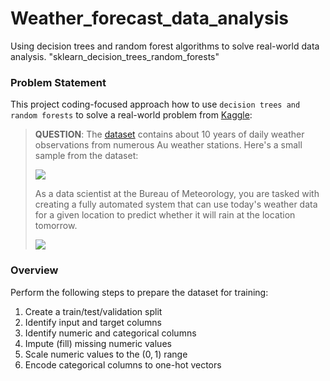 # Weather_forecast_data_analysis
Using decision trees and random forest algorithms to solve real-world data analysis. "sklearn_decision_trees_random_forests"

### Problem Statement

This project coding-focused approach how to use `decision trees and random forests` to solve a real-world problem from [Kaggle](https://kaggle.com/datasets):

> **QUESTION**: The [dataset](https://kaggle.com/jsphyg/weather-dataset-rattle-package) contains about 10 years of daily weather observations from numerous Au weather stations. Here's a small sample from the dataset:
> 
> ![](https://i.imgur.com/5QNJvir.png)
>
> As a data scientist at the Bureau of Meteorology, you are tasked with creating a fully automated system that can use today's weather data for a given location to predict whether it will rain at the location tomorrow. 
>
>
> ![](https://i.imgur.com/KWfcpcO.png)

### Overview 

Perform the following steps to prepare the dataset for training:

1. Create a train/test/validation split
2. Identify input and target columns
3. Identify numeric and categorical columns
4. Impute (fill) missing numeric values
5. Scale numeric values to the $(0, 1)$ range
6. Encode categorical columns to one-hot vectors
